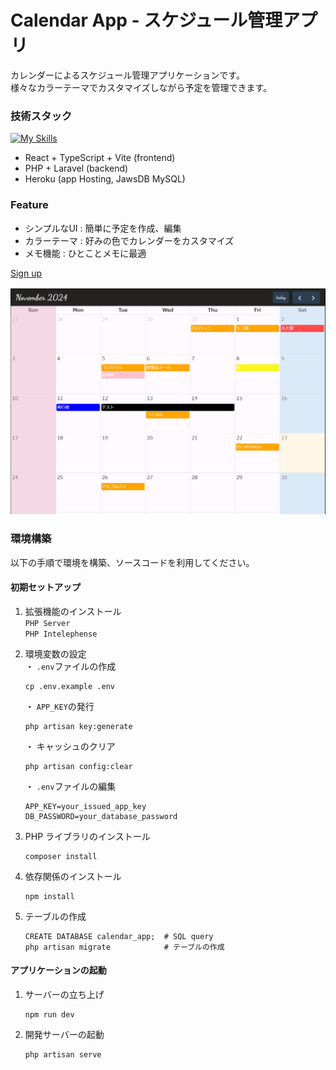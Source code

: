 # Calendar App - スケジュール管理アプリ

カレンダーによるスケジュール管理アプリケーションです。<br>
様々なカラーテーマでカスタマイズしながら予定を管理できます。


### 技術スタック

[![My Skills](https://skillicons.dev/icons?i=react,ts,vite,php,laravel,mysql,heroku)](https://skillicons.dev)

- React + TypeScript + Vite (frontend)
- PHP + Laravel (backend)
- Heroku (app Hosting, JawsDB MySQL)

### Feature

- シンプルなUI : 簡単に予定を作成、編集
- カラーテーマ : 好みの色でカレンダーをカスタマイズ
- メモ機能 : ひとことメモに最適
  
[Sign up](https://calendar-schedule-app-11c38fd6df5b.herokuapp.com/register)

![](public/assets/calendar_image.png)

### 環境構築

以下の手順で環境を構築、ソースコードを利用してください。

#### 初期セットアップ

1. 拡張機能のインストール<br>
   `PHP Server`<br>
   `PHP Intelephense`
2. 環境変数の設定<br>
   ・ `.env`ファイルの作成

   ```
   cp .env.example .env
   ```

   ・ `APP_KEY`の発行

   ```
   php artisan key:generate
   ```

   ・ キャッシュのクリア

   ```
   php artisan config:clear
   ```

   ・ `.env`ファイルの編集<br>

   ```
   APP_KEY=your_issued_app_key
   DB_PASSWORD=your_database_password
   ```

3. PHP ライブラリのインストール
   ```
   composer install
   ```
4. 依存関係のインストール
   ```
   npm install
   ```
5. テーブルの作成
   ```
   CREATE DATABASE calendar_app;  # SQL query
   php artisan migrate            # テーブルの作成
   ```

#### アプリケーションの起動

1. サーバーの立ち上げ
   ```
   npm run dev
   ```
2. 開発サーバーの起動
   ```
   php artisan serve
   ```
